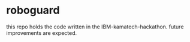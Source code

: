 # roboguard
this repo holds the code written in the IBM-kamatech-hackathon. future improvements are expected.

